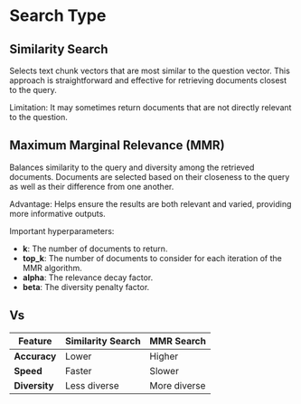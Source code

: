 # Search Type

## Similarity Search

Selects text chunk vectors that are most similar to the question vector.
This approach is straightforward and effective for retrieving documents closest to the query.

Limitation: It may sometimes return documents that are not directly relevant to the question.

## Maximum Marginal Relevance (MMR)

Balances similarity to the query and diversity among the retrieved documents.
Documents are selected based on their closeness to the query as well as their difference from one another.

Advantage: Helps ensure the results are both relevant and varied, providing more informative outputs.

Important hyperparameters:

- **k**: The number of documents to return.
- **top_k**: The number of documents to consider for each iteration of the MMR algorithm.
- **alpha**: The relevance decay factor.
- **beta**: The diversity penalty factor.

## Vs

| Feature       | Similarity Search | MMR Search   |
| ------------- | ----------------- | ------------ |
| **Accuracy**  | Lower             | Higher       |
| **Speed**     | Faster            | Slower       |
| **Diversity** | Less diverse      | More diverse |
